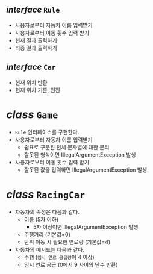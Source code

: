 
## *interface* `Rule`
- 사용자로부터 자동차 이름 입력받기
- 사용자로부터 이동 횟수 입력 받기
- 현재 결과 출력하기
- 최종 결과 출력하기


## *interface* `Car`
- 현재 위치 반환
- 현재 위치 기준, 전진


# *class* `Game`
  - `Rule` 인터페이스를 구현한다.
  - 사용자로부터 자동차 이름 입력받기
    - 쉼표로 구분된 전체 문자열에 대한 분리
    - 잘못된 형식이면 IllegalArgumentException 발생
  - 사용자로부터 이동 횟수 입력 받기
    - 잘못된 값을 입력하면 IllegalArgumentException 발생


# *class* `RacingCar`
  - 자동차의 속성은 다음과 같다.
    - 이름 (5자 이하)
      - 5자 이상이면 IllegalArgumentException 발생
    - 주행거리 (기본값=0)
    - 단위 이동 시 필요한 연료량 (기본값=4)
  - 자동차의 메서드는 다음과 같다.
    - 주행 (`임시 연료 공급량`이 4 이상)
    - 임시 연료 공급 (0에서 9 사이의 난수 반환)


